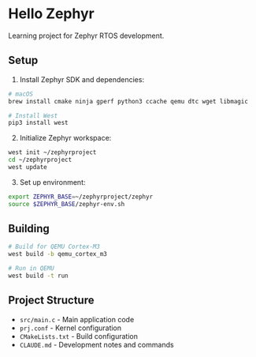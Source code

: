 # Hello Zephyr

Learning project for Zephyr RTOS development.

## Setup

1. Install Zephyr SDK and dependencies:
```bash
# macOS
brew install cmake ninja gperf python3 ccache qemu dtc wget libmagic

# Install West
pip3 install west
```

2. Initialize Zephyr workspace:
```bash
west init ~/zephyrproject
cd ~/zephyrproject
west update
```

3. Set up environment:
```bash
export ZEPHYR_BASE=~/zephyrproject/zephyr
source $ZEPHYR_BASE/zephyr-env.sh
```

## Building

```bash
# Build for QEMU Cortex-M3
west build -b qemu_cortex_m3

# Run in QEMU
west build -t run
```

## Project Structure

- `src/main.c` - Main application code
- `prj.conf` - Kernel configuration
- `CMakeLists.txt` - Build configuration
- `CLAUDE.md` - Development notes and commands
